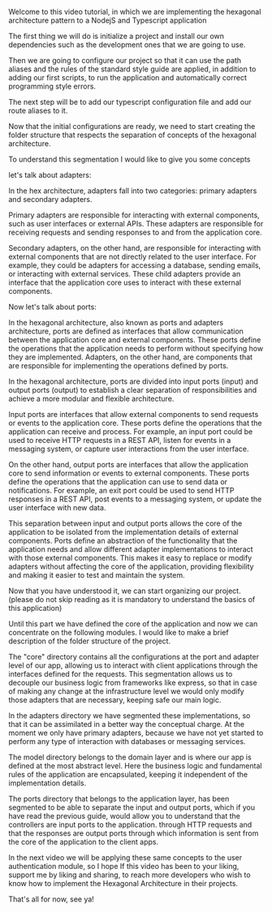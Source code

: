 Welcome to this video tutorial, 
in which we are implementing the hexagonal architecture pattern 
to a NodejS and Typescript application

The first thing we will do is initialize a project 
and install our own dependencies such as the development ones that we are going to use.

Then we are going to configure our project so that it can use the path aliases and the rules of the standard style guide are applied, in addition to adding our first scripts, to run the application and automatically correct programming style errors.

The next step will be to add our typescript configuration file and add our route aliases to it.

Now that the initial configurations are ready, we need to start creating the folder structure that respects the separation of concepts of the hexagonal architecture.

To understand this segmentation I would like to give you some concepts

let's talk about adapters:

In the hex architecture, adapters fall into two categories: primary adapters and secondary adapters.

Primary adapters are responsible for interacting with external components, such as user interfaces or external APIs. These adapters are responsible for receiving requests and sending responses to and from the application core.

Secondary adapters, on the other hand, are responsible for interacting with external components that are not directly related to the user interface. For example, they could be adapters for accessing a database, sending emails, or interacting with external services. These child adapters provide an interface that the application core uses to interact with these external components.

Now let's talk about ports:

In the hexagonal architecture, also known as ports and adapters architecture, ports are defined as interfaces that allow communication between the application core and external components. These ports define the operations that the application needs to perform without specifying how they are implemented. Adapters, on the other hand, are components that are responsible for implementing the operations defined by ports.

In the hexagonal architecture, ports are divided into input ports (input) and output ports (output) to establish a clear separation of responsibilities and achieve a more modular and flexible architecture.

Input ports are interfaces that allow external components to send requests or events to the application core. These ports define the operations that the application can receive and process. For example, an input port could be used to receive HTTP requests in a REST API, listen for events in a messaging system, or capture user interactions from the user interface.

On the other hand, output ports are interfaces that allow the application core to send information or events to external components. These ports define the operations that the application can use to send data or notifications. For example, an exit port could be used to send HTTP responses in a REST API, post events to a messaging system, or update the user interface with new data.

This separation between input and output ports allows the core of the application to be isolated from the implementation details of external components. Ports define an abstraction of the functionality that the application needs and allow different adapter implementations to interact with those external components. This makes it easy to replace or modify adapters without affecting the core of the application, providing flexibility and making it easier to test and maintain the system.

Now that you have understood it, we can start organizing our project. (please do not skip reading as it is mandatory to understand the basics of this application)

Until this part we have defined the core of the application and now we can concentrate on the following modules.
I would like to make a brief description of the folder structure of the project.

The "core" directory contains all the configurations at the port and adapter level of our app,
allowing us to interact with client applications through the interfaces defined for the requests.
This segmentation allows us to decouple our business logic from frameworks like express, so
that in case of making any change at the infrastructure level we would only modify those adapters
that are necessary, keeping safe our main logic.

In the adapters directory we have segmented these implementations, so that it can be assimilated in a better way
the conceptual charge. At the moment we only have primary adapters, because we have not yet started to perform any type of interaction with databases or messaging services.

The model directory belongs to the domain layer and is where our app is defined at the most abstract level.
Here the business logic and fundamental rules of the application are encapsulated, keeping it independent of the
implementation details.

The ports directory that belongs to the application layer, has been segmented to be able to separate the input and output ports, which if you have read the previous guide, would allow you to understand that the controllers are input ports to the application.
through HTTP requests and that the responses are output ports through which information is sent from the core of the application to the client apps.

In the next video we will be applying these same concepts to the user authentication module, so I hope
If this video has been to your liking, support me by liking and sharing, to reach more developers
who wish to know how to implement the Hexagonal Architecture in their projects.

That's all for now, see ya!